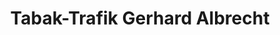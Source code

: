 ---
title: "Tabak-Trafik Gerhard Albrecht"
url: /wien/tabak-trafik-gerhard-albrecht/
shop: Tabak
---